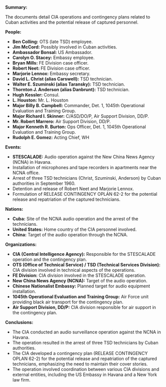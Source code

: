 **Summary:**

The documents detail CIA operations and contingency plans related to Cuban activities and the potential release of captured personnel.

**People:**

*   **Ben Colling:** OTS (late TSD) employee.
*   **Jim McCord:** Possibly involved in Cuban activities.
*   **Ambassador Bonsal:** US Ambassador.
*   **Carolyn O. Stacey:** Embassy employee.
*   **Bryan Mills:** FE Division case officer.
*   **Robert Neet:** FE Division case officer.
*   **Marjorie Lennox:** Embassy secretary.
*   **David L. Christ (alias Carswell):** TSD technician.
*   **Walter E. Szuminski (alias Taransky):** TSD technician.
*   **Thornton J. Anderson (alias Danbrunt):** TSD technician.
*   **Hugh Kessler:** Consul.
*   **L. Houston:** Mr. L. Houston
*   **Major Billy B. Campbell:** Commander, Det. 1, 1045th Operational Evaluation and Training Group.
*   **Major Richard I. Skinner:** C/ASD/DO/P, Air Support Division, DD/P.
*   **Mr. Robert Marrero:** Air Support Division, DD/P.
*   **Major Kenneth R. Burton:** Ops Officer, Det. 1, 1045th Operational Evaluation and Training Group.
*   **Rudolph E. Gomez:** Acting Chief, WH

**Events:**

*   **STESCALADE:** Audio operation against the New China News Agency (NCNA) in Havana.
*   Installation of microphones and tape recorders in apartments near the NCNA office.
*   Arrest of three TSD technicians (Christ, Szuminski, Anderson) by Cuban authorities in September 1960.
*   Detention and release of Robert Neet and Marjorie Lennox.
*   Formulation of RELEASE CONTINGENCY OPLAN 62-2 for the potential release and repatriation of the captured technicians.

**Nations:**

*   **Cuba:** Site of the NCNA audio operation and the arrest of the technicians.
*   **United States:** Home country of the CIA personnel involved.
*   **China:** Target of the audio operation through the NCNA.

**Organizations:**

*   **CIA (Central Intelligence Agency):** Responsible for the STESCALADE operation and the contingency plan.
*   **OTS (Office of Technical Service) / TSD (Technical Services Division):** CIA division involved in technical aspects of the operations.
*   **FE Division:** CIA division involved in the STESCALADE operation.
*   **New China News Agency (NCNA):** Target of the audio operation.
*   **Chinese Nationalist Embassy:** Planned target for audio equipment installation.
*   **1045th Operational Evaluation and Training Group:** Air Force unit providing black air transport for the contingency plan.
*   **Air Support Division, DD/P:** CIA division responsible for air support in the contingency plan.

**Conclusions:**

*   The CIA conducted an audio surveillance operation against the NCNA in Havana.
*   The operation resulted in the arrest of three TSD technicians by Cuban authorities.
*   The CIA developed a contingency plan (RELEASE CONTINGENCY OPLAN 62-2) for the potential release and repatriation of the captured technicians, emphasizing the need to maintain their cover stories.
*   The operation involved coordination between various CIA divisions and external entities, including the US Embassy in Havana and a New York law firm.
